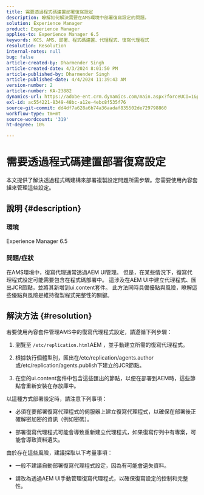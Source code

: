 ```yaml
---
title: 需要透過程式碼建置部署復寫設定
description: 瞭解如何解決需要在AMS環境中部署復寫設定的問題。
solution: Experience Manager
product: Experience Manager
applies-to: Experience Manager 6.5
keywords: KCS、AMS、部署、程式碼建置、代理程式、復寫代理程式
resolution: Resolution
internal-notes: null
bug: false
article-created-by: Dharmender Singh
article-created-date: 4/3/2024 8:01:50 PM
article-published-by: Dharmender Singh
article-published-date: 4/4/2024 11:39:43 AM
version-number: 2
article-number: KA-23882
dynamics-url: https://adobe-ent.crm.dynamics.com/main.aspx?forceUCI=1&pagetype=entityrecord&etn=knowledgearticle&id=1a6b50fd-f4f1-ee11-904b-6045bd04ed02
exl-id: ac554221-8349-48bc-a12e-4ebc8f535f76
source-git-commit: dd4df7a628a6b74a36aadaf835502de729798860
workflow-type: tm+mt
source-wordcount: '319'
ht-degree: 10%

---
```


# 需要透過程式碼建置部署復寫設定


本文提供了解決透過程式碼建構來部署複製設定問題所需步驟。您需要使用內容套組來管理這些設定。

## 說明 {#description}


### 環境

Experience Manager 6.5

### 問題/症狀

在AMS環境中，復寫代理通常透過AEM UI管理。 但是，在某些情況下，復寫代理程式設定可能需要包含在程式碼部署中。 這涉及在AEM UI中建立代理程式、匯出JCR節點，並將其新增到ui.content套件。 此方法同時具備優點與風險，瞭解這些優點與風險是維持復製程式完整性的關鍵。


## 解決方法 {#resolution}


若要使用內容套件管理AMS中的復寫代理程式設定，請遵循下列步驟：

1. 瀏覽至 `/etc/replication.html`AEM ，並手動建立所需的復寫代理程式。


2. 根據執行個體型別，匯出在/etc/replication/agents.author或/etc/replication/agents.publish下建立的JCR節點。


3. 在您的ui.content套件中包含這些匯出的節點，以便在部署到AEM時，這些節點會重新安裝在存放庫中。


以這種方式部署設定時，請注意下列事項：

- 必須在要部署復寫代理程式的伺服器上建立復寫代理程式，以確保在部署後正確解密加密的資訊（例如密碼）。


- 部署復寫代理程式可能會導致重新建立代理程式，如果復寫佇列中有專案，可能會導致資料遺失。


由於存在這些風險，建議採取以下考量事項：

- 一般不建議自動部署復寫代理程式設定，因為有可能會遺失資料。


- 請改為透過AEM UI手動管理復寫代理程式，以確保復寫設定的控制和完整性。

